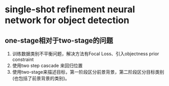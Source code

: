 # single-shot refinement neural network for object detection

## one-stage相对于two-stage的问题
1. 训练数据类别不平衡问题，解决方法有Focal Loss、引入objectness prior constraint
2. 使用two step cascade 来回归位置
3. 使用two-stage来描述目标，第一阶段区分前景背景，第二阶段区分目标类别(也包括了前景背景的类别)。